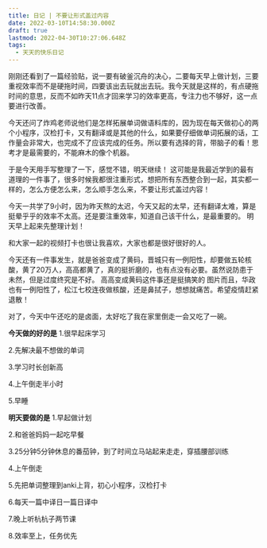 ```yaml
---
title: 日记 | 不要让形式盖过内容
date: 2022-03-10T14:58:30.000Z
draft: true
lastmod: 2022-04-30T10:27:06.648Z
tags:
  - 天天的快乐日记
---
```

刚刚还看到了一篇经验贴，说一要有破釜沉舟的决心，二要每天早上做计划，三要重视效率而不是硬拖时间，四要该出去玩就出去玩。我今天就是这样的，有点硬拖时间的意思，反而不如昨天11点才回来学习的效率更高，专注力也不够好，这一点要进行改善。

今天还问了炸鸡老师说他们是怎样拓展单词做语料库的，因为现在每天做初心的两个小程序，汉检打卡，又有翻译或是其他的什么，如果要仔细做单词拓展的话，工作量会非常大，也完成不了应该完成的任务。所以要有选择的背，带脑子的看！思考才是最需要的，不能麻木的像个机器。

于是今天用手写整理了一下，感觉不错，明天继续！
这可能是我最近学到的最有道理的一件事了，很多时候我都很注重形式，想把所有东西整合到一起，其实都一样的，怎么方便怎么来，怎么顺手怎么来，不要让形式盖过内容！

今天一共学了9小时，因为昨天熬的太迟，今天又起的太早，还有翻译太难，算是挺晕乎乎的效率不太高。还是要注重效率，知道自己该干什么，是最重要的。
明天早上起来先整理计划！

和大家一起的视频打卡也很让我喜欢，大家也都是很好很好的人。

今天还有一件事发生，就是爸爸变成了黄码，晋城只有一例阳性，却要做五轮核酸，黄了20万人，高高都黄了，真的挺折磨的，也有点没有必要。虽然说防患于未然，但是过度终究是不好。
高高变成黄码这件事还是挺搞笑的
图片​
而且，华政也有一例阳性了，松江七校连夜做核酸，还是鼻拭子，想想就痛苦。希望疫情赶紧退散！

对了，今天中午还吃的是卤面，太好吃了我在家里倒走一会又吃了一碗。

**今天做的好的是**
1.很早起床学习

2.先解决最不想做的单词

3.学习时长创新高

4.上午倒走半小时

5.早睡

**明天要做的是**
1.早起做计划

2.和爸爸妈妈一起吃早餐

3.25分钟5分钟休息的番茄钟，到了时间立马站起来走走，穿插腰部训练

4.上午倒走

5.先把单词整理到anki上背，初心小程序，汉检打卡

6.每天一篇中译日一篇日译中

7.晚上听杭杭子两节课

8.效率至上，任务优先
